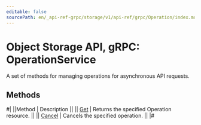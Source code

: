 ```yaml
---
editable: false
sourcePath: en/_api-ref-grpc/storage/v1/api-ref/grpc/Operation/index.md
---
```


# Object Storage API, gRPC: OperationService

A set of methods for managing operations for asynchronous API requests.

## Methods

#|
||Method | Description ||
|| [Get](get.md) | Returns the specified Operation resource. ||
|| [Cancel](cancel.md) | Cancels the specified operation. ||
|#